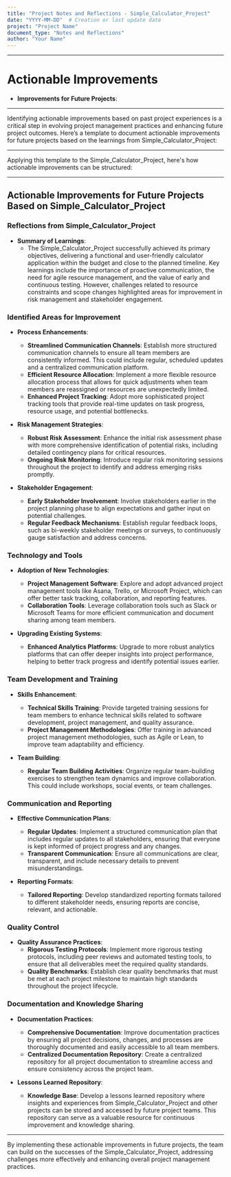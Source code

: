 ```yaml
---
title: "Project Notes and Reflections - Simple_Calculator_Project"
date: "YYYY-MM-DD"  # Creation or last update date
project: "Project Name"
document_type: "Notes and Reflections"
author: "Your Name"
---
```

---
# Actionable Improvements

- **Improvements for Future Projects**:

---
Identifying actionable improvements based on past project experiences is a critical step in evolving project management practices and enhancing future project outcomes. Here’s a template to document actionable improvements for future projects based on the learnings from Simple_Calculator_Project:

---

Applying this template to the Simple_Calculator_Project, here's how actionable improvements can be structured:

---

## Actionable Improvements for Future Projects Based on Simple_Calculator_Project

### Reflections from Simple_Calculator_Project
- **Summary of Learnings**:
  - The Simple_Calculator_Project successfully achieved its primary objectives, delivering a functional and user-friendly calculator application within the budget and close to the planned timeline. Key learnings include the importance of proactive communication, the need for agile resource management, and the value of early and continuous testing. However, challenges related to resource constraints and scope changes highlighted areas for improvement in risk management and stakeholder engagement.

### Identified Areas for Improvement
- **Process Enhancements**:
  - **Streamlined Communication Channels**: Establish more structured communication channels to ensure all team members are consistently informed. This could include regular, scheduled updates and a centralized communication platform.
  - **Efficient Resource Allocation**: Implement a more flexible resource allocation process that allows for quick adjustments when team members are reassigned or resources are unexpectedly limited.
  - **Enhanced Project Tracking**: Adopt more sophisticated project tracking tools that provide real-time updates on task progress, resource usage, and potential bottlenecks.

- **Risk Management Strategies**:
  - **Robust Risk Assessment**: Enhance the initial risk assessment phase with more comprehensive identification of potential risks, including detailed contingency plans for critical resources.
  - **Ongoing Risk Monitoring**: Introduce regular risk monitoring sessions throughout the project to identify and address emerging risks promptly.

- **Stakeholder Engagement**:
  - **Early Stakeholder Involvement**: Involve stakeholders earlier in the project planning phase to align expectations and gather input on potential challenges.
  - **Regular Feedback Mechanisms**: Establish regular feedback loops, such as bi-weekly stakeholder meetings or surveys, to continuously gauge satisfaction and address concerns.

### Technology and Tools
- **Adoption of New Technologies**:
  - **Project Management Software**: Explore and adopt advanced project management tools like Asana, Trello, or Microsoft Project, which can offer better task tracking, collaboration, and reporting features.
  - **Collaboration Tools**: Leverage collaboration tools such as Slack or Microsoft Teams for more efficient communication and document sharing among team members.

- **Upgrading Existing Systems**:
  - **Enhanced Analytics Platforms**: Upgrade to more robust analytics platforms that can offer deeper insights into project performance, helping to better track progress and identify potential issues earlier.

### Team Development and Training
- **Skills Enhancement**:
  - **Technical Skills Training**: Provide targeted training sessions for team members to enhance technical skills related to software development, project management, and quality assurance.
  - **Project Management Methodologies**: Offer training in advanced project management methodologies, such as Agile or Lean, to improve team adaptability and efficiency.

- **Team Building**:
  - **Regular Team Building Activities**: Organize regular team-building exercises to strengthen team dynamics and improve collaboration. This could include workshops, social events, or team challenges.

### Communication and Reporting
- **Effective Communication Plans**:
  - **Regular Updates**: Implement a structured communication plan that includes regular updates to all stakeholders, ensuring that everyone is kept informed of project progress and any changes.
  - **Transparent Communication**: Ensure all communications are clear, transparent, and include necessary details to prevent misunderstandings.

- **Reporting Formats**:
  - **Tailored Reporting**: Develop standardized reporting formats tailored to different stakeholder needs, ensuring reports are concise, relevant, and actionable.

### Quality Control
- **Quality Assurance Practices**:
  - **Rigorous Testing Protocols**: Implement more rigorous testing protocols, including peer reviews and automated testing tools, to ensure that all deliverables meet the required quality standards.
  - **Quality Benchmarks**: Establish clear quality benchmarks that must be met at each project milestone to maintain high standards throughout the project lifecycle.

### Documentation and Knowledge Sharing
- **Documentation Practices**:
  - **Comprehensive Documentation**: Improve documentation practices by ensuring all project decisions, changes, and processes are thoroughly documented and easily accessible to all team members.
  - **Centralized Documentation Repository**: Create a centralized repository for all project documentation to streamline access and ensure consistency across the project team.

- **Lessons Learned Repository**:
  - **Knowledge Base**: Develop a lessons learned repository where insights and experiences from Simple_Calculator_Project and other projects can be stored and accessed by future project teams. This repository can serve as a valuable resource for continuous improvement and knowledge sharing.

---

By implementing these actionable improvements in future projects, the team can build on the successes of the Simple_Calculator_Project, addressing challenges more effectively and enhancing overall project management practices.